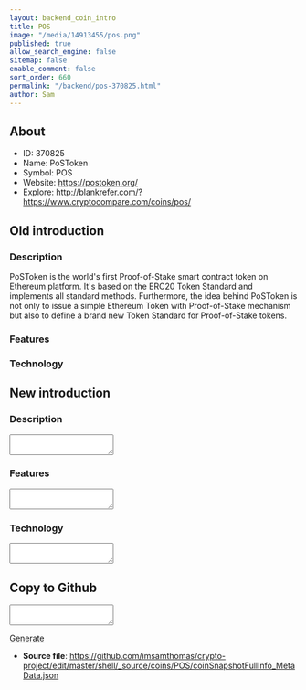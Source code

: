 ```yaml
---
layout: backend_coin_intro
title: POS
image: "/media/14913455/pos.png"
published: true
allow_search_engine: false
sitemap: false
enable_comment: false
sort_order: 660
permalink: "/backend/pos-370825.html"
author: Sam
---
```


## About

- ID: 370825
- Name: PoSToken
- Symbol: POS
- Website: https://postoken.org/
- Explore: http://blankrefer.com/?https://www.cryptocompare.com/coins/pos/


## Old introduction

### Description

<p><a target="_blank">PoSToken</a> is the world&#39;s first Proof-of-Stake smart contract token on Ethereum platform. It&#39;s based on the ERC20 Token Standard and implements all standard methods. Furthermore, the idea behind PoSToken is not only to issue a simple Ethereum Token with Proof-of-Stake mechanism but also to define a brand new Token Standard for Proof-of-Stake tokens.</p>

### Features


### Technology




## New introduction


### Description
<textarea id="meta_description" name="description"></textarea>

### Features
<textarea id="meta_features" name="features"></textarea>

### Technology
<textarea id="meta_technology" name="technology"></textarea>


## Copy to Github

<textarea id="coinsnapshotfullinfo_metadata"></textarea>

<a href="#gen" onclick="generateMetaDatJson()">Generate</a>

- **Source file**: <a href="https://github.com/imsamthomas/crypto-project/edit/master/shell/_source/coins/POS/coinSnapshotFullInfo_MetaData.json">https://github.com/imsamthomas/crypto-project/edit/master/shell/_source/coins/POS/coinSnapshotFullInfo_MetaData.json</a>


